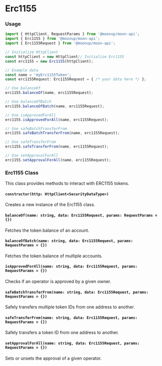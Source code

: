 # Erc1155



### Usage

```typescript
import { HttpClient, RequestParams } from '@moonup/moon-api';
import { Erc1155 } from '@moonup/moon-api';
import { Erc1155Request } from '@moonup/moon-api';

// Initialize HttpClient
const httpClient = new HttpClient// Initialize Erc1155
const erc1155 = new Erc1155(httpClient);

// Example data
const name = 'myErc1155Token';
const erc1155Request: Erc1155Request = { /* your data here */ };

// Use balanceOf
erc1155.balanceOf(name, erc1155Request);

// Use balanceOfBatch
erc1155.balanceOfBatch(name, erc1155Request);

// Use isApprovedForAll
erc1155.isApprovedForAll(name, erc1155Request);

// Use safeBatchTransferFrom
erc1155.safeBatchTransferFrom(name, erc1155Request);

// Use safeTransferFrom
erc1155.safeTransferFrom(name, erc1155Request);

// Use setApprovalForAll
erc1155.setApprovalForAll(name, erc1155Request);
```

### Erc1155 Class

This class provides methods to interact with ERC1155 tokens.

#### `constructor(http: HttpClient<SecurityDataType>)`

Creates a new instance of the Erc1155 class.

#### `balanceOf(name: string, data: Erc1155Request, params: RequestParams = {})`

Fetches the token balance of an account.

#### `balanceOfBatch(name: string, data: Erc1155Request, params: RequestParams = {})`

Fetches the token balance of multiple accounts.

#### `isApprovedForAll(name: string, data: Erc1155Request, params: RequestParams = {})`

Checks if an operator is approved by a given owner.

#### `safeBatchTransferFrom(name: string, data: Erc1155Request, params: RequestParams = {})`

Safely transfers multiple token IDs from one address to another.

#### `safeTransferFrom(name: string, data: Erc1155Request, params: RequestParams = {})`

Safely transfers a token ID from one address to another.

#### `setApprovalForAll(name: string, data: Erc1155Request, params: RequestParams = {})`

Sets or unsets the approval of a given operator.
